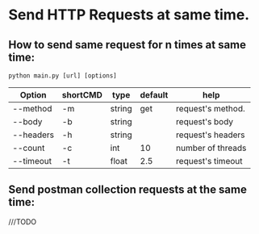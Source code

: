 # Send HTTP Requests at same time.

## How to send same request for n times at same time:
    python main.py [url] [options]
| Option    | shortCMD | type   | default | help              |
|-----------|----------|--------|---------|-------------------|
| --method  | -m       | string | get     | request's method. |
| --body    | -b       | string |         | request's body    |
| --headers | -h       | string |         | request's headers |
| --count   | -c       | int    | 10      | number of threads |
| --timeout | -t       | float  | 2.5     | request's timeout |
## Send postman collection requests at the same time:
///TODO